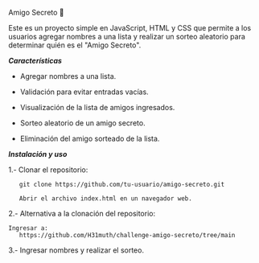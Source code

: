 ﻿Amigo Secreto 🎁

Este es un proyecto simple en JavaScript, HTML y CSS que permite a los usuarios agregar nombres a una lista y realizar un sorteo aleatorio para determinar quién es el "Amigo Secreto".

*******Características*******

- Agregar nombres a una lista.

- Validación para evitar entradas vacías.

- Visualización de la lista de amigos ingresados.

- Sorteo aleatorio de un amigo secreto.

- Eliminación del amigo sorteado de la lista.


*******Instalación y uso*******

1.- Clonar el repositorio:

       git clone https://github.com/tu-usuario/amigo-secreto.git

       Abrir el archivo index.html en un navegador web.

2.- Alternativa a la clonación del repositorio:

	Ingresar a: 
       https://github.com/H31muth/challenge-amigo-secreto/tree/main

3.- Ingresar nombres y realizar el sorteo.
